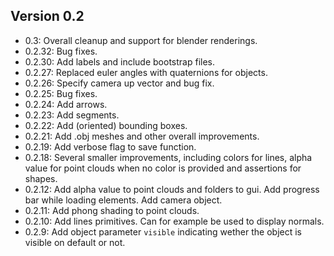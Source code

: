 ## Version 0.2
 - 0.3: Overall cleanup and support for blender renderings.
 - 0.2.32: Bug fixes.
 - 0.2.30: Add labels and include bootstrap files.
 - 0.2.27: Replaced euler angles with quaternions for objects.
 - 0.2.26: Specify camera up vector and bug fix.
 - 0.2.25: Bug fixes.
 - 0.2.24: Add arrows.
 - 0.2.23: Add segments.
 - 0.2.22: Add (oriented) bounding boxes.
 - 0.2.21: Add .obj meshes and other overall improvements.
 - 0.2.19: Add verbose flag to save function.
 - 0.2.18: Several smaller improvements, including colors for lines, alpha value for point clouds when no color is provided and assertions for shapes.
 - 0.2.12: Add alpha value to point clouds and folders to gui. Add progress bar while loading elements. Add camera object.
 - 0.2.11: Add phong shading to point clouds.
 - 0.2.10: Add lines primitives. Can for example be used to display normals.
 - 0.2.9: Add object parameter `visible` indicating wether the object is visible on default or not.
 
